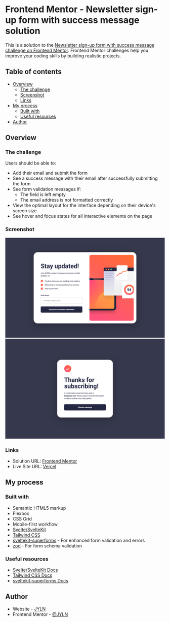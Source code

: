 # Frontend Mentor - Newsletter sign-up form with success message solution

This is a solution to the [Newsletter sign-up form with success message challenge on Frontend Mentor](https://www.frontendmentor.io/challenges/newsletter-signup-form-with-success-message-3FC1AZbNrv). Frontend Mentor challenges help you improve your coding skills by building realistic projects.

## Table of contents

- [Overview](#overview)
  - [The challenge](#the-challenge)
  - [Screenshot](#screenshot)
  - [Links](#links)
- [My process](#my-process)
  - [Built with](#built-with)
  - [Useful resources](#useful-resources)
- [Author](#author)

## Overview

### The challenge

Users should be able to:

- Add their email and submit the form
- See a success message with their email after successfully submitting the form
- See form validation messages if:
  - The field is left empty
  - The email address is not formatted correctly
- View the optimal layout for the interface depending on their device's screen size
- See hover and focus states for all interactive elements on the page

### Screenshot

![](./screenshot-1.png)
![](./screenshot-2.png)

### Links

- Solution URL: [Frontend Mentor](https://www.frontendmentor.io/solutions/newsletter-sign-up-form-using-sveltekit-and-tailwind-css-GkZd94A6Qa)
- Live Site URL: [Vercel](https://jyln-newsletter-signup-challenge.vercel.app/)

## My process

### Built with

- Semantic HTML5 markup
- Flexbox
- CSS Grid
- Mobile-first workflow
- [Svelte/SvelteKit][svelteweb]
- [Tailwind CSS][tailwinddocs]
- [sveltekit-superforms][superformsdocs] - For enhanced form validation and errors
- [zod][zoddocs] - For form schema validation

### Useful resources

- [Svelte/SvelteKit Docs][svelteweb]
- [Tailwind CSS Docs][tailwinddocs]
- [sveltekit-superforms Docs][superformsdocs]

## Author

- Website - [JYLN](https://jyln.dev)
- Frontend Mentor - [@JYLN](https://www.frontendmentor.io/profile/JYLN)

[tailwinddocs]: https://tailwindcss.com/docs
[svelteweb]: https://svelte.dev/
[superformsdocs]: https://superforms.rocks/
[zoddocs]: https://zod.dev/
